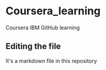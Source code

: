 # Coursera_learning 
Coursera IBM GitHub learning  

## Editing the file 

It's a markdown file in this repository
